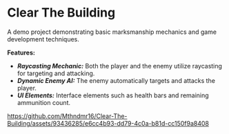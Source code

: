 # Clear The Building

 A demo project demonstrating basic marksmanship mechanics and game development techniques.
 
****Features:****

* ***Raycasting Mechanic:*** Both the player and the enemy utilize raycasting for targeting and attacking.
* ***Dynamic Enemy AI:*** The enemy automatically targets and attacks the player.
* ***UI Elements:*** Interface elements such as health bars and remaining ammunition count.




https://github.com/Mthndmr16/Clear-The-Building/assets/93436285/e6cc4b93-dd79-4c0a-b81d-cc150f9a8408



